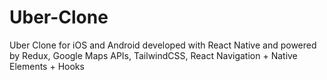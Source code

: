# Uber-Clone
Uber Clone for iOS and Android developed with React Native and powered by Redux, Google Maps APIs, TailwindCSS, React Navigation + Native Elements + Hooks
